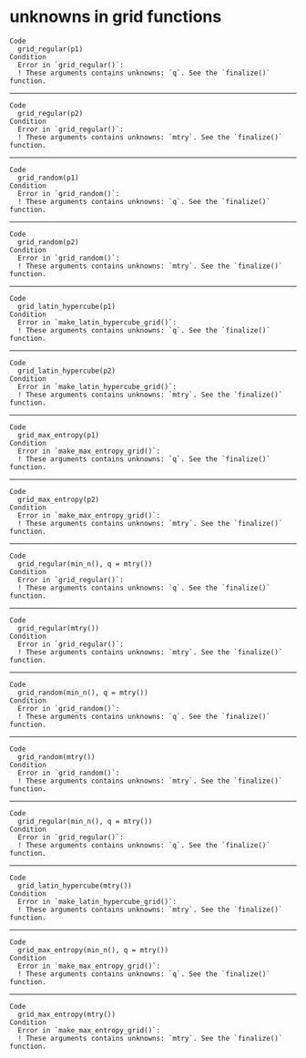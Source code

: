 # unknowns in grid functions

    Code
      grid_regular(p1)
    Condition
      Error in `grid_regular()`:
      ! These arguments contains unknowns: `q`. See the `finalize()` function.

---

    Code
      grid_regular(p2)
    Condition
      Error in `grid_regular()`:
      ! These arguments contains unknowns: `mtry`. See the `finalize()` function.

---

    Code
      grid_random(p1)
    Condition
      Error in `grid_random()`:
      ! These arguments contains unknowns: `q`. See the `finalize()` function.

---

    Code
      grid_random(p2)
    Condition
      Error in `grid_random()`:
      ! These arguments contains unknowns: `mtry`. See the `finalize()` function.

---

    Code
      grid_latin_hypercube(p1)
    Condition
      Error in `make_latin_hypercube_grid()`:
      ! These arguments contains unknowns: `q`. See the `finalize()` function.

---

    Code
      grid_latin_hypercube(p2)
    Condition
      Error in `make_latin_hypercube_grid()`:
      ! These arguments contains unknowns: `mtry`. See the `finalize()` function.

---

    Code
      grid_max_entropy(p1)
    Condition
      Error in `make_max_entropy_grid()`:
      ! These arguments contains unknowns: `q`. See the `finalize()` function.

---

    Code
      grid_max_entropy(p2)
    Condition
      Error in `make_max_entropy_grid()`:
      ! These arguments contains unknowns: `mtry`. See the `finalize()` function.

---

    Code
      grid_regular(min_n(), q = mtry())
    Condition
      Error in `grid_regular()`:
      ! These arguments contains unknowns: `q`. See the `finalize()` function.

---

    Code
      grid_regular(mtry())
    Condition
      Error in `grid_regular()`:
      ! These arguments contains unknowns: `mtry`. See the `finalize()` function.

---

    Code
      grid_random(min_n(), q = mtry())
    Condition
      Error in `grid_random()`:
      ! These arguments contains unknowns: `q`. See the `finalize()` function.

---

    Code
      grid_random(mtry())
    Condition
      Error in `grid_random()`:
      ! These arguments contains unknowns: `mtry`. See the `finalize()` function.

---

    Code
      grid_regular(min_n(), q = mtry())
    Condition
      Error in `grid_regular()`:
      ! These arguments contains unknowns: `q`. See the `finalize()` function.

---

    Code
      grid_latin_hypercube(mtry())
    Condition
      Error in `make_latin_hypercube_grid()`:
      ! These arguments contains unknowns: `mtry`. See the `finalize()` function.

---

    Code
      grid_max_entropy(min_n(), q = mtry())
    Condition
      Error in `make_max_entropy_grid()`:
      ! These arguments contains unknowns: `q`. See the `finalize()` function.

---

    Code
      grid_max_entropy(mtry())
    Condition
      Error in `make_max_entropy_grid()`:
      ! These arguments contains unknowns: `mtry`. See the `finalize()` function.


